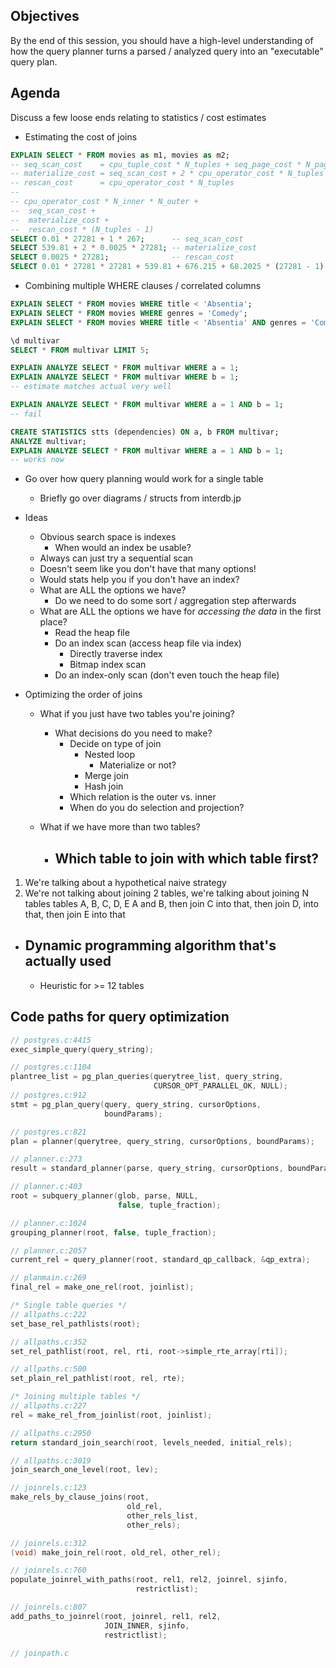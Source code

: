 ## Objectives

By the end of this session, you should have a high-level understanding of how the query planner turns a parsed / analyzed query into an "executable" query plan.

## Agenda

Discuss a few loose ends relating to statistics / cost estimates

- Estimating the cost of joins

```sql
EXPLAIN SELECT * FROM movies as m1, movies as m2;
-- seq_scan_cost    = cpu_tuple_cost * N_tuples + seq_page_cost * N_pages
-- materialize_cost = seq_scan_cost + 2 * cpu_operator_cost * N_tuples
-- rescan_cost      = cpu_operator_cost * N_tuples
-- 
-- cpu_operator_cost * N_inner * N_outer +
-- 	seq_scan_cost +
--	materialize_cost +
--	rescan_cost * (N_tuples - 1)
SELECT 0.01 * 27281 + 1 * 267;      -- seq_scan_cost
SELECT 539.81 + 2 * 0.0025 * 27281; -- materialize_cost
SELECT 0.0025 * 27281;              -- rescan_cost
SELECT 0.01 * 27281 * 27281 + 539.81 + 676.215 + 68.2025 * (27281 - 1);
```

- Combining multiple WHERE clauses / correlated columns

```sql
EXPLAIN SELECT * FROM movies WHERE title < 'Absentia';
EXPLAIN SELECT * FROM movies WHERE genres = 'Comedy';
EXPLAIN SELECT * FROM movies WHERE title < 'Absentia' AND genres = 'Comedy';
```

```sql
\d multivar
SELECT * FROM multivar LIMIT 5;

EXPLAIN ANALYZE SELECT * FROM multivar WHERE a = 1;
EXPLAIN ANALYZE SELECT * FROM multivar WHERE b = 1;
-- estimate matches actual very well

EXPLAIN ANALYZE SELECT * FROM multivar WHERE a = 1 AND b = 1;
-- fail

CREATE STATISTICS stts (dependencies) ON a, b FROM multivar;
ANALYZE multivar;
EXPLAIN ANALYZE SELECT * FROM multivar WHERE a = 1 AND b = 1;
-- works now
```

- Go over how query planning would work for a single table
	- Briefly go over diagrams / structs from interdb.jp

- Ideas
	- Obvious search space is indexes
		- When would an index be usable?
	- Always can just try a sequential scan
	- Doesn't seem like you don't have that many options!
	- Would stats help you if you don't have an index?
	- What are ALL the options we have?
		- Do we need to do some sort / aggregation step afterwards
	- What are ALL the options we have for *accessing the data* in the first place?
		- Read the heap file
		- Do an index scan (access heap file via index)
			- Directly traverse index
			- Bitmap index scan
		- Do an index-only scan (don't even touch the heap file)

- Optimizing the order of joins
	- What if you just have two tables you're joining?
		- What decisions do you need to make?
			- Decide on type of join
				- Nested loop
					- Materialize or not?
				- Merge join
				- Hash join
			- Which relation is the outer vs. inner
			- When do you do selection and projection?

	- What if we have more than two tables?
		- Which table to join with which table first?
			- 

1. We're talking about a hypothetical naive strategy
2. We're not talking about joining 2 tables, we're talking about joining N tables
	tables A, B, C, D, E
	A and B, then join C into that, then join D, into that, then join E into that

- Dynamic programming algorithm that's actually used
	- 


	- Heuristic for >= 12 tables

## Code paths for query optimization

```c
// postgres.c:4415
exec_simple_query(query_string);

// postgres.c:1104
plantree_list = pg_plan_queries(querytree_list, query_string,
								CURSOR_OPT_PARALLEL_OK, NULL);
// postgres.c:912
stmt = pg_plan_query(query, query_string, cursorOptions,
					 boundParams);

// postgres.c:821
plan = planner(querytree, query_string, cursorOptions, boundParams);

// planner.c:273
result = standard_planner(parse, query_string, cursorOptions, boundParams);

// planner.c:403
root = subquery_planner(glob, parse, NULL,
						false, tuple_fraction);

// planner.c:1024
grouping_planner(root, false, tuple_fraction);

// planner.c:2057
current_rel = query_planner(root, standard_qp_callback, &qp_extra);

// planmain.c:269
final_rel = make_one_rel(root, joinlist);

/* Single table queries */
// allpaths.c:222
set_base_rel_pathlists(root);

// allpaths.c:352
set_rel_pathlist(root, rel, rti, root->simple_rte_array[rti]);

// allpaths.c:500
set_plain_rel_pathlist(root, rel, rte);

/* Joining multiple tables */
// allpaths.c:227
rel = make_rel_from_joinlist(root, joinlist);

// allpaths.c:2950
return standard_join_search(root, levels_needed, initial_rels);

// allpaths.c:3019
join_search_one_level(root, lev);

// joinrels.c:123
make_rels_by_clause_joins(root,
						  old_rel,
						  other_rels_list,
						  other_rels);

// joinrels.c:312
(void) make_join_rel(root, old_rel, other_rel);

// joinrels.c:760
populate_joinrel_with_paths(root, rel1, rel2, joinrel, sjinfo,
							restrictlist);

// joinrels.c:807
add_paths_to_joinrel(root, joinrel, rel1, rel2,
					 JOIN_INNER, sjinfo,
					 restrictlist);

// joinpath.c
```